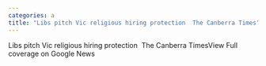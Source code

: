 ```yaml
---
categories: a
title: "Libs pitch Vic religious hiring protection  The Canberra Times"
---
```

Libs pitch Vic religious hiring protection&nbsp;&nbsp;The Canberra TimesView Full coverage on Google News